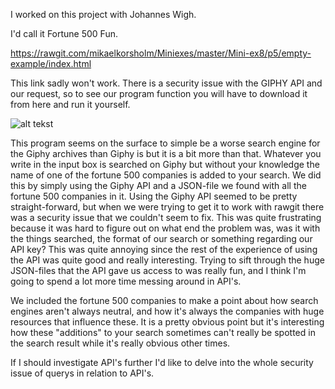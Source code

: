 I worked on this project with Johannes Wigh.

I'd call it Fortune 500 Fun.

https://rawgit.com/mikaelkorsholm/Miniexes/master/Mini-ex8/p5/empty-example/index.html

This link sadly won't work. There is a security issue with the GIPHY API and our request, so to see our program function you will have to download it from here and run it yourself. 

![alt tekst](https://github.com/mikaelkorsholm/Miniexes/blob/master/Mini-ex8/p5/Screenshot.PNG?raw=true)

This program seems on the surface to simple be a worse search engine for the Giphy archives than Giphy is but it is a bit more than that. Whatever you write in the input box is searched on Giphy but without your knowledge the name of one of the fortune 500 companies is added to your search. We did this by simply using the Giphy API and a JSON-file we found with all the fortune 500 companies in it. Using the Giphy API seemed to be pretty straight-forward, but when we were trying to get it to work with rawgit there was a security issue that we couldn't seem to fix. This was quite frustrating because it was hard to figure out on what end the problem was, was it with the things searched, the format of our search or something regarding our API key? This was quite annoying since the rest of the experience of using the API was quite good and really interesting. Trying to sift through the huge JSON-files that the API gave us access to was really fun, and I think I'm going to spend a lot more time messing around in API's. 

We included the fortune 500 companies to make a point about how search engines aren't always neutral, and how it's always the companies with huge resources that influence these. It is a pretty obvious point but it's interesting how these "additions" to your search sometimes can't really be spotted in the search result while it's really obvious other times. 

If I should investigate API's further I'd like to delve into the whole security issue of querys in relation to API's.


